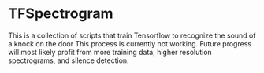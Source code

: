 # TFSpectrogram
This is a collection of scripts that train Tensorflow to recognize the sound of a knock on the door
This process is currently not working. Future progress will most likely profit from more training data, higher resolution spectrograms, and silence detection.
